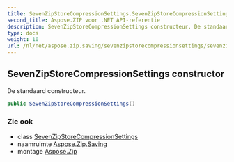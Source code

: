 ```yaml
---
title: SevenZipStoreCompressionSettings.SevenZipStoreCompressionSettings
second_title: Aspose.ZIP voor .NET API-referentie
description: SevenZipStoreCompressionSettings constructeur. De standaard constructeur.
type: docs
weight: 10
url: /nl/net/aspose.zip.saving/sevenzipstorecompressionsettings/sevenzipstorecompressionsettings/
---
```

## SevenZipStoreCompressionSettings constructor

De standaard constructeur.

```csharp
public SevenZipStoreCompressionSettings()
```

### Zie ook

* class [SevenZipStoreCompressionSettings](../)
* naamruimte [Aspose.Zip.Saving](../../sevenzipstorecompressionsettings/)
* montage [Aspose.Zip](../../../)


